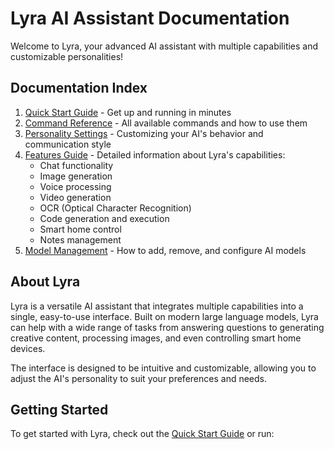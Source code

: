 # Lyra AI Assistant Documentation

Welcome to Lyra, your advanced AI assistant with multiple capabilities and customizable personalities!

## Documentation Index

1. [Quick Start Guide](quick_start.md) - Get up and running in minutes
2. [Command Reference](commands.md) - All available commands and how to use them
3. [Personality Settings](personality.md) - Customizing your AI's behavior and communication style
4. [Features Guide](features.md) - Detailed information about Lyra's capabilities:
   - Chat functionality
   - Image generation
   - Voice processing
   - Video generation
   - OCR (Optical Character Recognition)
   - Code generation and execution
   - Smart home control
   - Notes management
5. [Model Management](models.md) - How to add, remove, and configure AI models

## About Lyra

Lyra is a versatile AI assistant that integrates multiple capabilities into a single, easy-to-use interface. Built on modern large language models, Lyra can help with a wide range of tasks from answering questions to generating creative content, processing images, and even controlling smart home devices.

The interface is designed to be intuitive and customizable, allowing you to adjust the AI's personality to suit your preferences and needs.

## Getting Started

To get started with Lyra, check out the [Quick Start Guide](quick_start.md) or run:

